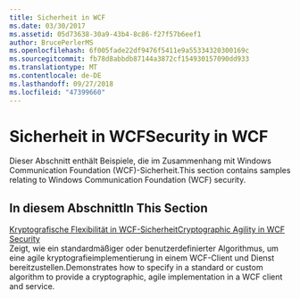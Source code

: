 ```yaml
---
title: Sicherheit in WCF
ms.date: 03/30/2017
ms.assetid: 05d73638-30a9-43b4-8c86-f27f57b6eef1
author: BrucePerlerMS
ms.openlocfilehash: 6f005fade22df9476f5411e9a55334320300169c
ms.sourcegitcommit: fb78d8abbdb87144a3872cf154930157090dd933
ms.translationtype: MT
ms.contentlocale: de-DE
ms.lasthandoff: 09/27/2018
ms.locfileid: "47399660"
---
```

# <a name="security-in-wcf"></a><span data-ttu-id="57238-102">Sicherheit in WCF</span><span class="sxs-lookup"><span data-stu-id="57238-102">Security in WCF</span></span>
<span data-ttu-id="57238-103">Dieser Abschnitt enthält Beispiele, die im Zusammenhang mit Windows Communication Foundation (WCF)-Sicherheit.</span><span class="sxs-lookup"><span data-stu-id="57238-103">This section contains samples relating to Windows Communication Foundation (WCF) security.</span></span>  
  
## <a name="in-this-section"></a><span data-ttu-id="57238-104">In diesem Abschnitt</span><span class="sxs-lookup"><span data-stu-id="57238-104">In This Section</span></span>  
 [<span data-ttu-id="57238-105">Kryptografische Flexibilität in WCF-Sicherheit</span><span class="sxs-lookup"><span data-stu-id="57238-105">Cryptographic Agility in WCF Security</span></span>](../../../../docs/framework/wcf/samples/cryptographic-agility-in-wcf-security.md)  
 <span data-ttu-id="57238-106">Zeigt, wie ein standardmäßiger oder benutzerdefinierter Algorithmus, um eine agile kryptografieimplementierung in einem WCF-Client und Dienst bereitzustellen.</span><span class="sxs-lookup"><span data-stu-id="57238-106">Demonstrates how to specify in a standard or custom algorithm to provide a cryptographic, agile implementation in a WCF client and service.</span></span>
